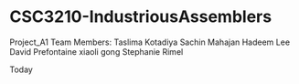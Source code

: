 # CSC3210-IndustriousAssemblers
Project_A1
Team Members: Taslima Kotadiya
              Sachin Mahajan
              Hadeem Lee
              David Prefontaine
              xiaoli gong
              Stephanie Rimel

Today
